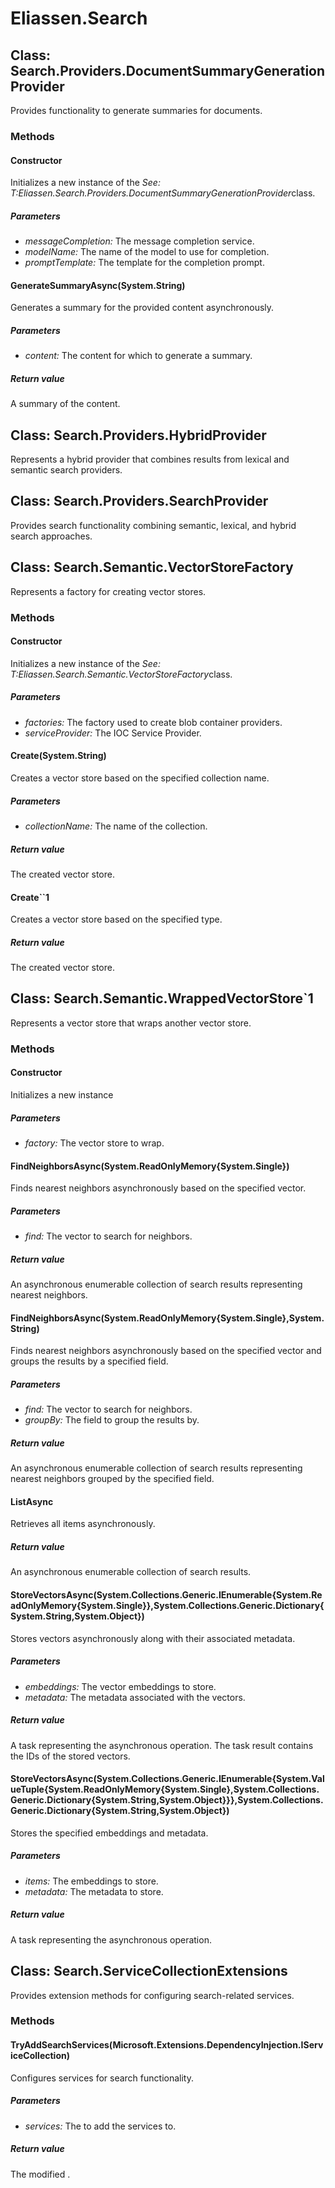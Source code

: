 ﻿# Eliassen.Search


## Class: Search.Providers.DocumentSummaryGenerationProvider
Provides functionality to generate summaries for documents. 

### Methods


#### Constructor
Initializes a new instance of the 
 *See: T:Eliassen.Search.Providers.DocumentSummaryGenerationProvider*class. 


##### Parameters
* *messageCompletion:* The message completion service.
* *modelName:* The name of the model to use for completion.
* *promptTemplate:* The template for the completion prompt.




#### GenerateSummaryAsync(System.String)
Generates a summary for the provided content asynchronously. 


##### Parameters
* *content:* The content for which to generate a summary.




##### Return value
A summary of the content.



## Class: Search.Providers.HybridProvider
Represents a hybrid provider that combines results from lexical and semantic search providers. 


## Class: Search.Providers.SearchProvider
Provides search functionality combining semantic, lexical, and hybrid search approaches. 


## Class: Search.Semantic.VectorStoreFactory
Represents a factory for creating vector stores. 

### Methods


#### Constructor
Initializes a new instance of the 
 *See: T:Eliassen.Search.Semantic.VectorStoreFactory*class. 


##### Parameters
* *factories:* The factory used to create blob container providers.
* *serviceProvider:* The IOC Service Provider.




#### Create(System.String)
Creates a vector store based on the specified collection name. 


##### Parameters
* *collectionName:* The name of the collection.




##### Return value
The created vector store.



#### Create``1
Creates a vector store based on the specified type. 


##### Return value
The created vector store.



## Class: Search.Semantic.WrappedVectorStore`1
Represents a vector store that wraps another vector store. 

### Methods


#### Constructor
Initializes a new instance 


##### Parameters
* *factory:* The vector store to wrap.




#### FindNeighborsAsync(System.ReadOnlyMemory{System.Single})
Finds nearest neighbors asynchronously based on the specified vector. 


##### Parameters
* *find:* The vector to search for neighbors.




##### Return value
An asynchronous enumerable collection of search results representing nearest neighbors.



#### FindNeighborsAsync(System.ReadOnlyMemory{System.Single},System.String)
Finds nearest neighbors asynchronously based on the specified vector and groups the results by a specified field. 


##### Parameters
* *find:* The vector to search for neighbors.
* *groupBy:* The field to group the results by.




##### Return value
An asynchronous enumerable collection of search results representing nearest neighbors grouped by the specified field.



#### ListAsync
Retrieves all items asynchronously. 


##### Return value
An asynchronous enumerable collection of search results.



#### StoreVectorsAsync(System.Collections.Generic.IEnumerable{System.ReadOnlyMemory{System.Single}},System.Collections.Generic.Dictionary{System.String,System.Object})
Stores vectors asynchronously along with their associated metadata. 


##### Parameters
* *embeddings:* The vector embeddings to store.
* *metadata:* The metadata associated with the vectors.




##### Return value
A task representing the asynchronous operation. The task result contains the IDs of the stored vectors.



#### StoreVectorsAsync(System.Collections.Generic.IEnumerable{System.ValueTuple{System.ReadOnlyMemory{System.Single},System.Collections.Generic.Dictionary{System.String,System.Object}}},System.Collections.Generic.Dictionary{System.String,System.Object})
Stores the specified embeddings and metadata. 


##### Parameters
* *items:* The embeddings to store.
* *metadata:* The metadata to store.




##### Return value
A task representing the asynchronous operation.



## Class: Search.ServiceCollectionExtensions
Provides extension methods for configuring search-related services. 

### Methods


#### TryAddSearchServices(Microsoft.Extensions.DependencyInjection.IServiceCollection)
Configures services for search functionality. 


##### Parameters
* *services:* The to add the services to.




##### Return value
The modified .

